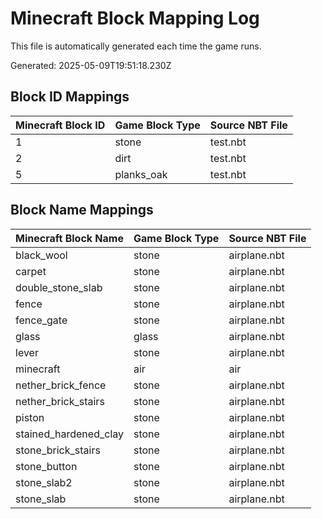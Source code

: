 # Minecraft Block Mapping Log

This file is automatically generated each time the game runs.

Generated: 2025-05-09T19:51:18.230Z

## Block ID Mappings

| Minecraft Block ID | Game Block Type | Source NBT File |
|-------------------|----------------|----------------|
| 1 | stone | test.nbt |
| 2 | dirt | test.nbt |
| 5 | planks_oak | test.nbt |

## Block Name Mappings

| Minecraft Block Name | Game Block Type | Source NBT File |
|---------------------|----------------|----------------|
| black_wool | stone | airplane.nbt |
| carpet | stone | airplane.nbt |
| double_stone_slab | stone | airplane.nbt |
| fence | stone | airplane.nbt |
| fence_gate | stone | airplane.nbt |
| glass | glass | airplane.nbt |
| lever | stone | airplane.nbt |
| minecraft | air | air |
| nether_brick_fence | stone | airplane.nbt |
| nether_brick_stairs | stone | airplane.nbt |
| piston | stone | airplane.nbt |
| stained_hardened_clay | stone | airplane.nbt |
| stone_brick_stairs | stone | airplane.nbt |
| stone_button | stone | airplane.nbt |
| stone_slab2 | stone | airplane.nbt |
| stone_slab | stone | airplane.nbt |
